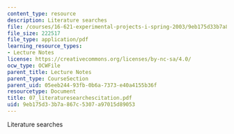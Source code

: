 ```yaml
---
content_type: resource
description: Literature searches
file: /courses/16-621-experimental-projects-i-spring-2003/9eb175d33b7a867c5307a97015d89053_07_literaturesearchescitation.pdf
file_size: 222517
file_type: application/pdf
learning_resource_types:
- Lecture Notes
license: https://creativecommons.org/licenses/by-nc-sa/4.0/
ocw_type: OCWFile
parent_title: Lecture Notes
parent_type: CourseSection
parent_uid: 05eeb244-93fb-0b6a-7373-e40a4155b36f
resourcetype: Document
title: 07_literaturesearchescitation.pdf
uid: 9eb175d3-3b7a-867c-5307-a97015d89053
---
```

Literature searches
